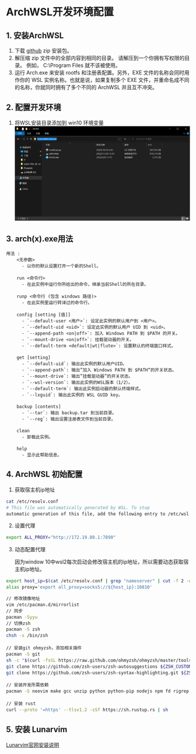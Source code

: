 # ArchWSL开发环境配置

## 1. 安装ArchWSL
1. 下载 [github](https://github.com/yuk7/ArchWSL/releases) zip 安装包。
2. 解压缩 zip 文件中的全部内容到相同的目录。 请解压到一个你拥有写权限的目录。 例如， C:\Program Files 就不该被使用。
3. 运行 Arch.exe 来安装 rootfs 和注册表配置。另外，EXE 文件的名称会同时用作你的 WSL 实例名称。也就是说，如果复制多个 EXE 文件，并重命名成不同的名称，你就同时拥有了多个不同的 ArchWSL 并且互不冲突。

## 2. 配置开发环境
1. 将WSL安装目录添加到 win10 环境变量
![](https://raw.githubusercontent.com/hongcn5/image/main/ArchWSL_setup.png)

## 3. arch(x).exe用法
```
用法 :
    <无参数>
      - 以你的默认设置打开一个新的Shell。

    run <命令行>
      - 在此实例中运行你所给出的命令，继承当前Shell的所在目录。

    runp <命令行 (包含 windows 路径)>
      - 在此实例里运行转译过的命令行。

    config [setting [值]]
      - `--default-user <用户>`: 设定此实例的默认用户到 <用户>。
      - `--default-uid <uid>`: 设定此实例的默认用户 UID 到 <uid>。
      - `--append-path <on|off>`: 加入 Windows PATH 到 $PATH 的开关。
      - `--mount-drive <on|off>`: 挂载驱动器的开关。
      - `--default-term <default|wt|flute>`: 设置默认的终端窗口样式。

    get [setting]
      - `--default-uid`: 输出此实例的默认用户UID。
      - `--append-path`: 输出”加入 Windows PATH 到 $PATH“的开关状态。
      - `--mount-drive`: 输出”挂载驱动器”的开关状态。
      - `--wsl-version`: 输出此实例的WSL版本（1/2）。
      - `--default-term`: 输出此实例启动器的默认终端样式。
      - `--lxguid`: 输出此实例的 WSL GUID key。

    backup [contents]
      - `--tar`: 输出 backup.tar 到当前目录。
      - `--reg`: 输出设置注册表文件到当前目录。

    clean
      - 卸载此实例。

    help
      - 显示此帮助信息。
```

## 4. ArchWSL 初始配置

1. 获取宿主机ip地址

```bash
cat /etc/resolv.conf
# This file was automatically generated by WSL. To stop 
automatic generation of this file, add the following entry to /etc/wsl.conf:# [network]# generateResolvConf = falsenameserver 172.19.80.1
```

2. 设置代理

```bash
export ALL_PROXY="http://172.19.80.1:7890"
```

3. 动态配置代理

	因为window 10中wsl2每次启动会修改宿主机的ip地址，所以需要动态获取宿主机ip地址。

```bash
export host_ip=$(cat /etc/resolv.conf | grep "nameserver" | cut -f 2 -d " ")	
alias proxy='export all_proxy=socks5://${host_ip}:10810'
```

```bash
// 修改镜像地址
vim /etc/pacman.d/mirrorlist
// 同步
pacman -Syyu 
// 切换zsh
pacman -S zsh
chsh -s /bin/zsh

// 安装git ohmyzsh，添加相关插件
pacman -S git
sh -c "$(curl -fsSL https://raw.github.com/ohmyzsh/ohmyzsh/master/tools/install.sh)"
git clone https://github.com/zsh-users/zsh-autosuggestions ${ZSH_CUSTOM:-~/.oh-my-zsh/custom}/plugins/zsh-autosuggestions
git clone https://github.com/zsh-users/zsh-syntax-highlighting.git ${ZSH_CUSTOM:-~/.oh-my-zsh/custom}/plugins/zsh-syntax-highlighting

// 安装开发所需依赖
pacman -S neovim make gcc unzip python python-pip nodejs npm fd rigrep

// 安装 rust
curl --proto '=https' --tlsv1.2 -sSf https://sh.rustup.rs | sh
```

## 5. 安装 Lunarvim 
[Lunarvim官网安装说明](https://www.lunarvim.org/docs/installation)

